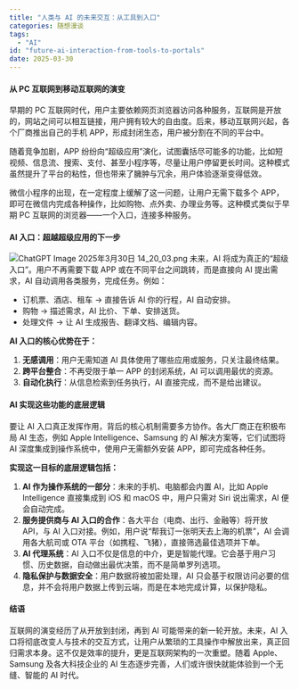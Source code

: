 ```yaml
---
title: "人类与 AI 的未来交互：从工具到入口"
categories: 随想漫谈
tags:
  - "AI"
id: "future-ai-interaction-from-tools-to-portals"
date: 2025-03-30
---
```


#### **从 PC 互联网到移动互联网的演变**

早期的 PC 互联网时代，用户主要依赖网页浏览器访问各种服务，互联网是开放的，网站之间可以相互链接，用户拥有较大的自由度。后来，移动互联网兴起，各个厂商推出自己的手机 APP，形成封闭生态，用户被分割在不同的平台中。

随着竞争加剧，APP 纷纷向“超级应用”演化，试图囊括尽可能多的功能，比如短视频、信息流、搜索、支付、甚至小程序等，尽量让用户停留更长时间。这种模式虽然提升了平台的粘性，但也带来了臃肿与冗余，用户体验逐渐变得低效。

微信小程序的出现，在一定程度上缓解了这一问题，让用户无需下载多个 APP，即可在微信内完成各种操作，比如购物、点外卖、办理业务等。这种模式类似于早期 PC 互联网的浏览器——一个入口，连接多种服务。

#### **AI 入口：超越超级应用的下一步**
![ChatGPT Image 2025年3月30日 14_20_03.png](https://b2.235421.xyz/pic/2025/03/2954b264c6c77afce23ef164ea7b61fa.png)
未来，AI 将成为真正的“超级入口”。用户不再需要下载 APP 或在不同平台之间跳转，而是直接向 AI 提出需求，AI 自动调用各类服务，完成任务。例如：

- 订机票、酒店、租车 → 直接告诉 AI 你的行程，AI 自动安排。
- 购物 → 描述需求，AI 比价、下单、安排送货。
- 处理文件 → 让 AI 生成报告、翻译文档、编辑内容。

**AI 入口的核心优势在于：**

1. **无感调用**：用户无需知道 AI 具体使用了哪些应用或服务，只关注最终结果。
2. **跨平台整合**：不再受限于单一 APP 的封闭系统，AI 可以调用最优的资源。
3. **自动化执行**：从信息检索到任务执行，AI 直接完成，而不是给出建议。

#### **AI 实现这些功能的底层逻辑**

要让 AI 入口真正发挥作用，背后的核心机制需要多方协作。各大厂商正在积极布局 AI 生态，例如 Apple Intelligence、Samsung 的 AI 解决方案等，它们试图将 AI 深度集成到操作系统中，使用户无需额外安装 APP，即可完成各种任务。

**实现这一目标的底层逻辑包括：**

1. **AI 作为操作系统的一部分**：未来的手机、电脑都会内置 AI，比如 Apple Intelligence 直接集成到 iOS 和 macOS 中，用户只需对 Siri 说出需求，AI 便会自动完成。
2. **服务提供商与 AI 入口的合作**：各大平台（电商、出行、金融等）将开放 API，与 AI 入口对接。例如，用户说“帮我订一张明天去上海的机票”，AI 会调用各大航司或 OTA 平台（如携程、飞猪），直接筛选最佳选项并下单。
3. **AI 代理系统**：AI 入口不仅是信息的中介，更是智能代理。它会基于用户习惯、历史数据，自动做出最优决策，而不是简单罗列选项。
4. **隐私保护与数据安全**：用户数据将被加密处理，AI 只会基于权限访问必要的信息，并不会将用户数据上传到云端，而是在本地完成计算，以保护隐私。

#### **结语**

互联网的演变经历了从开放到封闭，再到 AI 可能带来的新一轮开放。未来，AI 入口将彻底改变人与技术的交互方式，让用户从繁琐的工具操作中解放出来，真正回归需求本身。这不仅是效率的提升，更是互联网架构的一次重塑。随着 Apple、Samsung 及各大科技企业的 AI 生态逐步完善，人们或许很快就能体验到一个无缝、智能的 AI 时代。